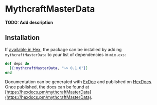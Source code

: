 # MythcraftMasterData

**TODO: Add description**

## Installation

If [available in Hex](https://hex.pm/docs/publish), the package can be installed
by adding `mythcraftMasterData` to your list of dependencies in `mix.exs`:

```elixir
def deps do
  [{:mythcraftMasterData, "~> 0.1.0"}]
end
```

Documentation can be generated with [ExDoc](https://github.com/elixir-lang/ex_doc)
and published on [HexDocs](https://hexdocs.pm). Once published, the docs can
be found at [https://hexdocs.pm/mythcraftMasterData](https://hexdocs.pm/mythcraftMasterData).

